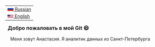 <table align="right">
 <tr><td><a href="README.md"><img src="images/flag-400.png" height="13"> Russian</a></td></tr>
 <tr><td><a href="README_eng.md"><img src="images/Flag_of_the_United_States.png" height="10"> English</a></td></tr>
</table>

### &nbsp; Добро пожаловать в мой Git :smile:

&nbsp;&nbsp;&nbsp;&nbsp;Меня зовут Анастасия. Я аналитик данных из Санкт-Петербурга
